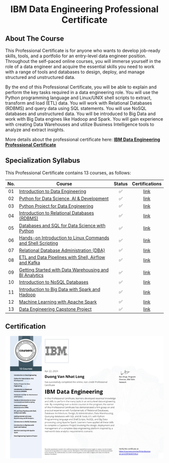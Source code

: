 <h1 align="center">IBM Data Engineering Professional Certificate</h1>

## About The Course

This Professional Certificate is for anyone who wants to develop job-ready skills, tools, and a portfolio for an entry-level data engineer position. Throughout the self-paced online courses, you will immerse yourself in the role of a data engineer and acquire the essential skills you need to work with a range of tools and databases to design, deploy, and manage structured and unstructured data.  

By the end of this Professional Certificate, you will be able to explain and perform the key tasks required in a data engineering role. You will use the Python programming language and Linux/UNIX shell scripts to extract, transform and load (ETL) data. You will work with Relational Databases (RDBMS) and query data using SQL statements. You will use NoSQL databases and unstructured data.  You will be introduced to Big Data and work with Big Data engines like Hadoop and Spark.  You will gain experience with creating Data Warehouses and utilize Business Intelligence tools to analyze and extract insights.   

More details about the professional certificate here: <a href=https://www.coursera.org/professional-certificates/ibm-data-engineer><strong>IBM Data Engineering Professional Certificate</strong></a>

## Specialization Syllabus

This Professional Certificate contains 13 courses, as follows:

| No. | Course                                                               |Status| Certifications |
|:------:|----------------------------------------------------------------------------|:--:|:-------:|
| 01     | [Introduction to Data Engineering](./Course%2001%20-%20Introduction%20to%20Data%20Engineering/)|✅|[link](https://www.coursera.org/account/accomplishments/certificate/U26RPJHS7XBM)|
| 02     | [Python for Data Science, AI & Development](./Course%2002%20-%20Python%20for%20Data%20Science,%20AI%20&%20Development/)|✅|[link](https://www.coursera.org/account/accomplishments/certificate/7YNMECT9EMHZ)|
| 03     | [Python Project for Data Engineering](./Course%2003%20-%20Python%20Project%20for%20Data%20Engineering/)|✅|[link](https://www.coursera.org/account/accomplishments/certificate/67LSU7TM8F5U)|
| 04     | [Introduction to Relational Databases (RDBMS)](./Course%2004%20-%20Introduction%20to%20Relational%20Databases%20(RDBMS)/)|✅|[link](https://www.coursera.org/account/accomplishments/certificate/MFBTJ2JPDHCP)|
| 05     | [Databases and SQL for Data Science with Python](./Course%2005%20-%20Databases%20and%20SQL%20for%20Data%20Science%20with%20Python/)|✅|[link](https://www.coursera.org/account/accomplishments/certificate/TUU5AUJDAN9V)|
| 06     | [Hands-on Introduction to Linux Commands and Shell Scripting](./Course%2006%20-%20Hands-on%20Introduction%20to%20Linux%20Commands%20and%20Shell%20Scripting/)|✅|[link](https://www.coursera.org/account/accomplishments/certificate/MBRMBTB9ZN8F)|
| 07     | [Relational Database Administration (DBA)](./Course%2007%20-%20Relational%20Database%20Administration%20(DBA)/)|✅|[link](https://www.coursera.org/account/accomplishments/certificate/QT69VH7C839W)|
| 08     | [ETL and Data Pipelines with Shell, Airflow and Kafka](./Course%2008%20-%20ETL%20and%20Data%20Pipelines%20with%20Shell,%20Airflow%20and%20Kafka/)|✅|[link](https://www.coursera.org/account/accomplishments/certificate/NE2A49GLVXSA)|
| 09     | [Getting Started with Data Warehousing and BI Analytics](./Course%2009%20-%20Getting%20Started%20with%20Data%20Warehousing%20and%20BI%20Analytics/)|✅|[link](https://www.coursera.org/account/accomplishments/certificate/HFFPMVNAWKJW)|
| 10     | [Introduction to NoSQL Databases](./Course%2010%20-%20Introduction%20to%20NoSQL%20Databases/)|✅|[link](https://www.coursera.org/account/accomplishments/certificate/88WVVT5DBMJP)|
| 11     | [Introduction to Big Data with Spark and Hadoop](./Course%2011%20-%20Introduction%20to%20Big%20Data%20with%20Spark%20and%20Hadoop/)|✅|[link](https://www.coursera.org/account/accomplishments/certificate/SV778M6BDE35)|
| 12     | [Machine Learning with Apache Spark](./Course%2012%20-%20Machine%20Learning%20with%20Apache%20Spark/)|✅|[link](https://www.coursera.org/account/accomplishments/certificate/UEWS84BC9M9L)|
| 13     | [Data Engineering Capstone Project](./Course%2013%20-%20Data%20Engineering%20Capstone%20Project/)|✅|[link](https://www.coursera.org/account/accomplishments/certificate/4BYJT5AFMRZB)|

## Certification

![](./Coursera%2025P3AX6YHXL4.jpg)